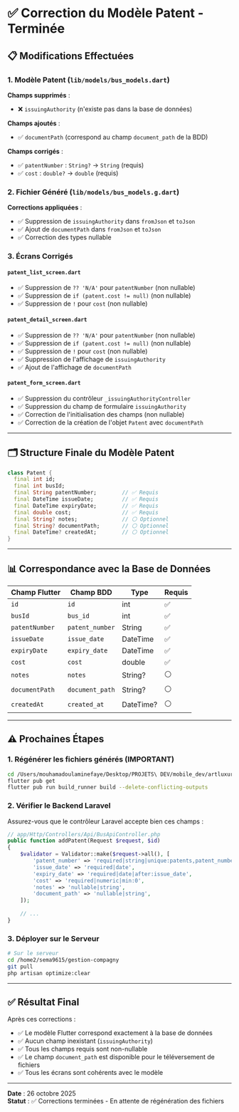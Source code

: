 # ✅ Correction du Modèle Patent - Terminée

## 📋 Modifications Effectuées

### 1. Modèle Patent (`lib/models/bus_models.dart`)

**Champs supprimés** :
- ❌ `issuingAuthority` (n'existe pas dans la base de données)

**Champs ajoutés** :
- ✅ `documentPath` (correspond au champ `document_path` de la BDD)

**Champs corrigés** :
- ✅ `patentNumber` : `String?` → `String` (requis)
- ✅ `cost` : `double?` → `double` (requis)

### 2. Fichier Généré (`lib/models/bus_models.g.dart`)

**Corrections appliquées** :
- ✅ Suppression de `issuingAuthority` dans `fromJson` et `toJson`
- ✅ Ajout de `documentPath` dans `fromJson` et `toJson`
- ✅ Correction des types nullable

### 3. Écrans Corrigés

#### `patent_list_screen.dart`
- ✅ Suppression de `?? 'N/A'` pour `patentNumber` (non nullable)
- ✅ Suppression de `if (patent.cost != null)` (non nullable)
- ✅ Suppression de `!` pour `cost` (non nullable)

#### `patent_detail_screen.dart`
- ✅ Suppression de `?? 'N/A'` pour `patentNumber` (non nullable)
- ✅ Suppression de `if (patent.cost != null)` (non nullable)
- ✅ Suppression de `!` pour `cost` (non nullable)
- ✅ Suppression de l'affichage de `issuingAuthority`
- ✅ Ajout de l'affichage de `documentPath`

#### `patent_form_screen.dart`
- ✅ Suppression du contrôleur `_issuingAuthorityController`
- ✅ Suppression du champ de formulaire `issuingAuthority`
- ✅ Correction de l'initialisation des champs (non nullable)
- ✅ Correction de la création de l'objet `Patent` avec `documentPath`

---

## 🗂️ Structure Finale du Modèle Patent

```dart
class Patent {
  final int id;
  final int busId;
  final String patentNumber;        // ✅ Requis
  final DateTime issueDate;         // ✅ Requis
  final DateTime expiryDate;        // ✅ Requis
  final double cost;                // ✅ Requis
  final String? notes;              // ⚪ Optionnel
  final String? documentPath;       // ⚪ Optionnel
  final DateTime? createdAt;        // ⚪ Optionnel
}
```

---

## 📊 Correspondance avec la Base de Données

| Champ Flutter | Champ BDD | Type | Requis |
|---------------|-----------|------|--------|
| `id` | `id` | int | ✅ |
| `busId` | `bus_id` | int | ✅ |
| `patentNumber` | `patent_number` | String | ✅ |
| `issueDate` | `issue_date` | DateTime | ✅ |
| `expiryDate` | `expiry_date` | DateTime | ✅ |
| `cost` | `cost` | double | ✅ |
| `notes` | `notes` | String? | ⚪ |
| `documentPath` | `document_path` | String? | ⚪ |
| `createdAt` | `created_at` | DateTime? | ⚪ |

---

## ⚠️ Prochaines Étapes

### 1. Régénérer les fichiers générés (IMPORTANT)

```bash
cd /Users/mouhamadoulaminefaye/Desktop/PROJETS\ DEV/mobile_dev/artluxurybus
flutter pub get
flutter pub run build_runner build --delete-conflicting-outputs
```

### 2. Vérifier le Backend Laravel

Assurez-vous que le contrôleur Laravel accepte bien ces champs :

```php
// app/Http/Controllers/Api/BusApiController.php
public function addPatent(Request $request, $id)
{
    $validator = Validator::make($request->all(), [
        'patent_number' => 'required|string|unique:patents,patent_number',
        'issue_date' => 'required|date',
        'expiry_date' => 'required|date|after:issue_date',
        'cost' => 'required|numeric|min:0',
        'notes' => 'nullable|string',
        'document_path' => 'nullable|string',
    ]);
    
    // ...
}
```

### 3. Déployer sur le Serveur

```bash
# Sur le serveur
cd /home2/sema9615/gestion-compagny
git pull
php artisan optimize:clear
```

---

## ✅ Résultat Final

Après ces corrections :
- ✅ Le modèle Flutter correspond exactement à la base de données
- ✅ Aucun champ inexistant (`issuingAuthority`)
- ✅ Tous les champs requis sont non-nullable
- ✅ Le champ `document_path` est disponible pour le téléversement de fichiers
- ✅ Tous les écrans sont cohérents avec le modèle

---

**Date** : 26 octobre 2025  
**Statut** : ✅ Corrections terminées - En attente de régénération des fichiers

